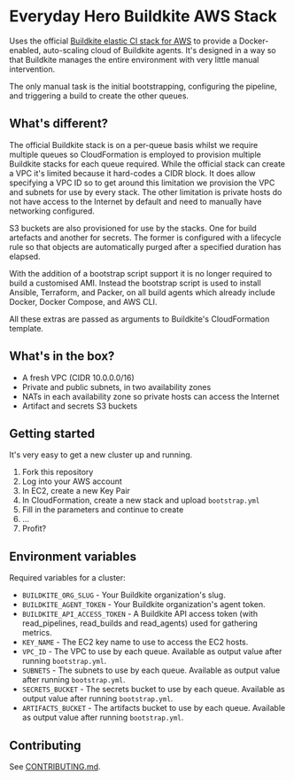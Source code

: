# Everyday Hero Buildkite AWS Stack
Uses the official [Buildkite elastic CI stack for AWS](https://github.com/buildkite/elastic-ci-stack-for-aws) to provide a Docker-enabled, auto-scaling cloud of Buildkite agents. It's designed in a way so that Buildkite manages the entire environment with very little manual intervention.

The only manual task is the initial bootstrapping, configuring the pipeline, and triggering a build to create the other queues.

## What's different?
The official Buildkite stack is on a per-queue basis whilst we require multiple queues so CloudFormation is employed to provision multiple Buildkite stacks for each queue required. While the official stack can create a VPC it's limited because it hard-codes a CIDR block. It does allow specifying a VPC ID so to get around this limitation we provision the VPC and subnets for use by every stack. The other limitation is private hosts do not have access to the Internet by default and need to manually have networking configured.

S3 buckets are also provisioned for use by the stacks. One for build artefacts and another for secrets. The former is configured with a lifecycle rule so that objects are automatically purged after a specified duration has elapsed.

With the addition of a bootstrap script support it is no longer required to build a customised AMI. Instead the bootstrap script is used to install Ansible, Terraform, and Packer, on all build agents which already include Docker, Docker Compose, and AWS CLI.

All these extras are passed as arguments to Buildkite's CloudFormation template.

## What's in the box?

* A fresh VPC (CIDR 10.0.0.0/16)
* Private and public subnets, in two availability zones
* NATs in each availability zone so private hosts can access the Internet
* Artifact and secrets S3 buckets

## Getting started
It's very easy to get a new cluster up and running.

1. Fork this repository
2. Log into your AWS account
3. In EC2, create a new Key Pair
4. In CloudFormation, create a new stack and upload `bootstrap.yml`
5. Fill in the parameters and continue to create
9. ...
10. Profit?

## Environment variables

Required variables for a cluster:
* `BUILDKITE_ORG_SLUG` - Your Buildkite organization's slug.
* `BUILDKITE_AGENT_TOKEN` - Your Buildkite organization's agent token.
* `BUILDKITE_API_ACCESS_TOKEN` - A Buildkite API access token (with read_pipelines, read_builds and read_agents) used for gathering metrics.
* `KEY_NAME` - The EC2 key name to use to access the EC2 hosts.
* `VPC_ID` - The VPC to use by each queue. Available as output value after running `bootstrap.yml`.
* `SUBNETS` - The subnets to use by each queue. Available as output value after running `bootstrap.yml`.
* `SECRETS_BUCKET` - The secrets bucket to use by each queue. Available as output value after running `bootstrap.yml`.
* `ARTIFACTS_BUCKET` - The artifacts bucket to use by each queue. Available as output value after running `bootstrap.yml`.

## Contributing
See [CONTRIBUTING.md](./.github/CONTRIBUTING.markdown).
